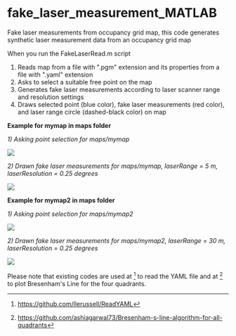 # fake_laser_measurement_MATLAB
Fake laser measurements from occupancy grid map, this code generates synthetic laser measurement data from an occupancy grid map

When you run the FakeLaserRead.m script
1) Reads map from a file with ".pgm" extension and its properties from a file with ".yaml" extension
2) Asks to select a suitable free point on the map
3) Generates fake laser measurements according to laser scanner range and resolution settings
4) Draws selected point (blue color), fake laser measurements (red color), and laser range circle (dashed-black color) on map 

**Example for mymap in maps folder**

_1) Asking point selection for maps/mymap_

![](https://github.com/yilmazabdurrah/fake_laser_measurement_MATLAB/blob/main/figures/SelectPointMap.png?raw=true)

_2) Drawn fake laser measurements for maps/mymap, laserRange = 5 m, laserResolution = 0.25 degrees_

![](https://github.com/yilmazabdurrah/fake_laser_measurement_MATLAB/blob/main/figures/FakeLasersMap.PNG?raw=true)

**Example for mymap2 in maps folder**

_1) Asking point selection for maps/mymap2_

![](https://github.com/yilmazabdurrah/fake_laser_measurement_MATLAB/blob/main/figures/SelectPointMap2.png?raw=true)

_2) Drawn fake laser measurements for maps/mymap2, laserRange = 30 m, laserResolution = 0.25 degrees_

![](https://github.com/yilmazabdurrah/fake_laser_measurement_MATLAB/blob/main/figures/FakeLasersMap2.PNG?raw=true)

Please note that existing codes are used at [^1] to read the YAML file and at [^2] to plot Bresenham's Line for the four quadrants.

[^1]: https://github.com/llerussell/ReadYAML
[^2]: https://github.com/ashiagarwal73/Bresenham-s-line-algorithm-for-all-quadrants
